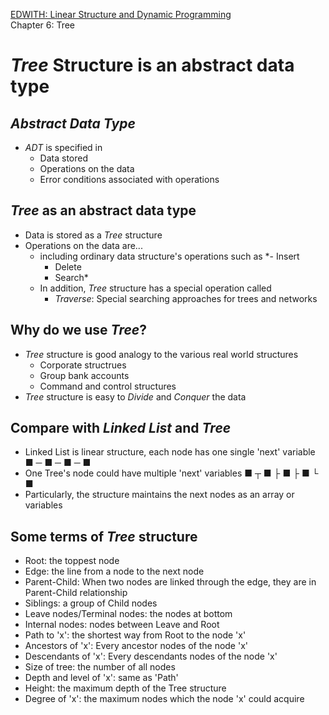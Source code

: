 [EDWITH: Linear Structure and Dynamic Programming](www.edwith.org/datastructure-2019s)   
Chapter 6: Tree
# *Tree* Structure is an abstract data type
## *Abstract Data Type*
- *ADT* is specified in
	- Data stored
	- Operations on the data
	- Error conditions associated with operations
## *Tree* as an abstract data type
- Data is stored as a *Tree* structure
- Operations on the data are...
	- including ordinary data structure's operations such as
		*- Insert
		- Delete
		- Search*
	- In addition, *Tree* structure has a special operation called
		- *Traverse*: Special searching approaches for trees and networks
## Why do we use *Tree*?
- *Tree* structure is good analogy to the various real world structures
	- Corporate structrues
	- Group bank accounts
	- Command and control structures
- *Tree* structure is easy to *Divide* and *Conquer* the data
## Compare with *Linked List* and *Tree*
- Linked List is linear structure, each node has one single 'next' variable
	■ ─ ■ ─ ■ ─ ■
- One Tree's node could have multiple 'next' variables
	■  ┬ ■
	  ├ ■
	  ├ ■
	  └ ■
- Particularly, the structure maintains the next nodes as an array or variables
## Some terms of *Tree* structure
- Root: the toppest node
- Edge: the line from a node to the next node
- Parent-Child: When two nodes are linked through the edge, they are in Parent-Child relationship
- Siblings: a group of Child nodes
- Leave nodes/Terminal nodes: the nodes at bottom
- Internal nodes: nodes between Leave and Root
- Path to 'x': the shortest way from Root to the node 'x'
- Ancestors of 'x': Every ancestor nodes of the node 'x'
- Descendants of 'x': Every descendants nodes of the node 'x'
- Size of tree: the number of all nodes
- Depth and level of 'x': same as 'Path'
- Height: the maximum depth of the Tree structure
- Degree of 'x': the maximum nodes which the node 'x' could acquire
